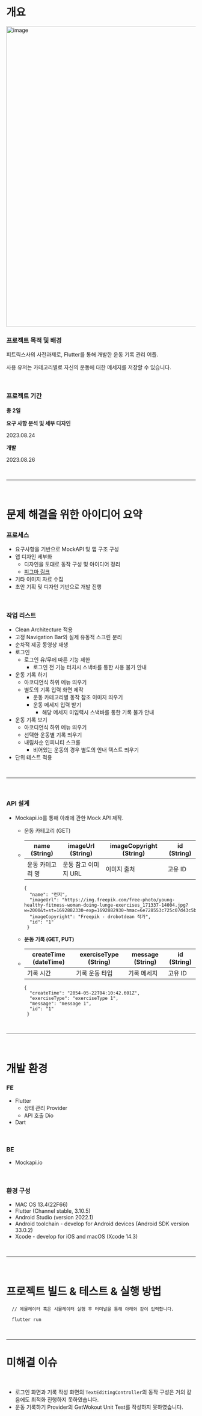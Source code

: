 # 개요

<img width="800" alt="image" src="https://github.com/LIMMIHEE/fittrix/assets/48482259/8699b33c-e4c4-4fc3-ad62-d4ebf2731da6">


### 프로젝트 목적 및 배경

피트릭스사의 사전과제로, Flutter를 통해 개발한 운동 기록 관리 어플.

사용 유저는 카테고리별로 자신의 운동에 대한 메세지를 저장할 수 있습니다.

<br/>

### **프로젝트 기간**

**총 2일**

**요구 사항 분석 및 세부 디자인** 

2023.08.24

**개발** 

2023.08.26

<br/>


---

<br/>

# 문제 해결을 위한 아이디어 요약

### 프로세스

- 요구사항을 기반으로 MockAPI 및 앱 구조 구성
- 앱 디자인 세부화
    - 디자인을 토대로 동작 구성 및 아이디어 정리
    - [피그마 링크](https://www.figma.com/file/szIbxk0bh0gNqVvWoleU60/fittrix?type=design&node-id=1%3A54&mode=design&t=I4juplaW7HiqrAYn-1)
- 기타 이미지 자료 수집
- 초안 기획 및 디자인 기반으로 개발 진행


<br/>

### 작업 리스트

- Clean Architecture 적용
- 고정 Navigation Bar와 실제 유동적 스크린 분리
- 순차적 제공 동영상 재생
- 로그인
    - 로그인 유/무에 따른 기능 제한
        - 로그인 전 기능 터치시 스낵바를 통한 사용 불가 안내
- 운동 기록 하기
    - 아코디언식 하위 메뉴 띄우기
    - 별도의 기록 입력 화면 제작
        - 운동 카테고리별 동작 참조 이미지 띄우기
        - 운동 메세지 입력 받기
            - 해당 메세지 미입력시 스낵바를 통한 기록 불가 안내
- 운동 기록 보기
    - 아코디언식 하위 메뉴 띄우기
    - 선택한 운동별 기록 띄우기
    - 내림차순 인피니티 스크롤
        - 비어있는 운동의 경우 별도의 안내 텍스트 띄우기
- 단위 테스트 적용

  

<br/>


---

<br/>

### API 설계

- Mockapi.io를 통해 아래에 관한 Mock API 제작.
    - 운동 카테고리 (GET)
 
    -  | name (String) | imageUrl (String) | imageCopyright (String) | id (String) |
        | --- | --- | --- | --- |
        | 운동 카테고리 명 | 운동 참고 이미지 URL | 이미지 출처 | 고유 ID |
        

        
        ```
        {
          "name": "런지",
          "imageUrl": "https://img.freepik.com/free-photo/young-healthy-fitness-woman-doing-lunge-exercises_171337-14004.jpg?w=2000&t=st=1692882330~exp=1692882930~hmac=6e728553c725c07d43c5bde0771601a9a981f26813fd56171676bbd5d8d9d1ac",
          "imageCopyright": "Freepik - drobotdean 작가",
          "id": "1"
         }
        ```
        
    
    - **운동 기록  (GET, PUT)**
    -   | createTime (dateTime) | exerciseType (String) | message (String) | id (String) |
        | --- | --- | --- | --- |
        | 기록 시간 | 기록 운동 타입 | 기록 메세지 | 고유 ID |
    
    
        
        ```
        {
          "createTime": "2054-05-22T04:10:42.601Z",
          "exerciseType": "exerciseType 1",
          "message": "message 1",
          "id": "1"
         }
        ```
        
<br/>

---

<br/>

# 개발 환경

### FE

- Flutter
    - 상태 관리 Provider
    - API 호출  Dio
- Dart

<br/>

### BE

- Mockapi.io

<br/>

### 환경 구성

- MAC OS 13.4(22F66)
- Flutter (Channel stable, 3.10.5)
- Android Studio (version 2022.1)
- Android toolchain - develop for Android devices (Android SDK version 33.0.2)
- Xcode - develop for iOS and macOS (Xcode 14.3)

<br/>

---

<br/>

# 프로젝트 빌드 & 테스트 & 실행 방법

```
  // 에뮬레이터 혹은 시뮬레이터 실행 후 터미널을 통해 아래와 같이 입력합니다.

  flutter run
```

<br/>

---

# 미해결 이슈

<br/>


- 로그인 화면과 기록 작성 화면의 `TextEditingController`의 동작 구성은 거의 같음에도 최적화 진행하지 못하였습니다.
- 운동 기록하기 Provider의 GetWokout Unit Test를 작성하지 못하였습니다.
